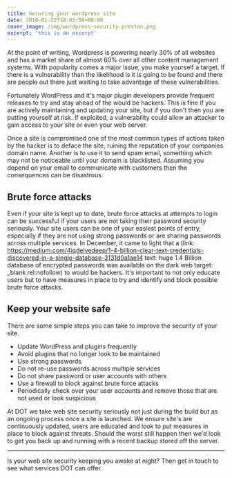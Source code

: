 ```yaml
---
title: Securing your wordpress site
date: 2018-01-22T18:03:58+00:00
cover_image: /img/wordpress-security-preston.png
excerpt: 'this is an excerpt'
---
```

At the point of writing, Wordpress is powering nearly 30% of all websites and has a market share of almost 60% over all other content management systems.  With popularity comes a major issue, you make yourself a target.  If there is a vulnerability than the likelihood is it is going to be found and there are people out there just waiting to take advantage of these vulnerabilities.

Fortunately WordPress and it's major plugin developers provide frequent releases to try and stay ahead of the would be hackers. This is fine if you are actively maintaining and updating your site, but if you don't then you are putting yourself at risk.  If exploited, a vulnerability could allow an attacker to gain access to your site or even your web server.

Once a site is compromised one of the most common types of actions taken by the hacker is to deface the site, ruining the reputation of your companies domain name.  Another is to use it to send spam email, something which may not be noticeable until your domain is blacklisted.  Assuming you depend on your email to communicate with customers then the consequences can be disastrous.

## Brute force attacks

Even if your site is kept up to date, brute force attacks at attempts to login can be successful if your users are not taking their password security seriously.  Your site users can be one of your easiest points of entry, especially if they are not using strong passwords or are sharing passwords across multiple services.  In December, it came to light that a (link: https://medium.com/4iqdelvedeep/1-4-billion-clear-text-credentials-discovered-in-a-single-database-3131d0a1ae14 text: huge 1.4 Billion database of encrypted passwords was available on the dark web target: _blank rel:nofollow) to would be hackers.  It's important to not only educate users but to have measures in place to try and identify and block possible brute force attacks.

## Keep your website safe

There are some simple steps you can take to improve the security of your site.

- Update WordPress and plugins frequently 
- Avoid plugins that no longer look to be maintained
- Use strong passwords
- Do not re-use passwords across multiple services
- Do not share password or user accounts with others
- Use a firewall to block against brute force attacks
- Periodically check over your user accounts and remove those that are not used or look suspicious

At DOT we take web site security seriously not just during the build but as an ongoing process once a site is launched.  We ensure site's are continuously updated, users are educated and look to put measures in place to block against threats.  Should the worst still happen then we'd look to get you back up and running with a recent backup stored off the server.

---

Is your web site security keeping you awake at night?  Then get in touch to see what services DOT can offer.
